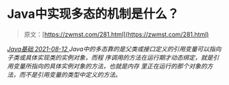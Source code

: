 <!--yml
category: 未分类
date: 0001-01-01 00:00:00
-->

# Java中实现多态的机制是什么？

> 原文：[https://zwmst.com/281.html](https://zwmst.com/281.html)

   [ *Java基础* ](https://zwmst.com/java%e5%9f%ba%e7%a1%80)*[ <time datetime="2021-08-12T17:10:31+08:00"> 2021-08-12 </time> ](https://zwmst.com/281.html)  Java中的多态靠的是父类或接口定义的引用变量可以指向子类或具体实现类的实例对象，而程 序调用的方法在运行期才动态绑定，就是引用变量所指向的具体实例对象的方法，也就是内存 里正在运行的那个对象的方法，而不是引用变量的类型中定义的方法。*
